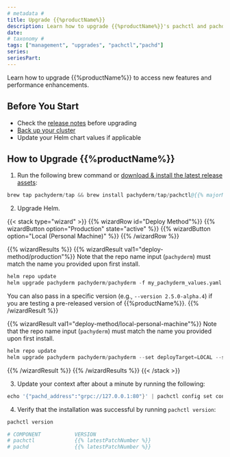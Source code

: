 ```yaml
---
# metadata # 
title: Upgrade {{%productName%}}
description: Learn how to upgrade {{%productName%}}'s pachctl and pachd. 
date: 
# taxonomy #
tags: ["management", "upgrades", "pachctl","pachd"]
series:
seriesPart:
---
```


Learn how to upgrade {{%productName%}} to access new features and performance enhancements.

## Before You Start 

- Check the [release notes](https://github.com/pachyderm/pachyderm/blob/master/CHANGELOG.md) before upgrading
- [Back up your cluster](../backup-restore/) 
- Update your Helm chart values if applicable

## How to Upgrade {{%productName%}} 

1. Run the following brew command or [download & install the latest release assets](https://github.com/pachyderm/pachyderm/releases/latest):
```s  
brew tap pachyderm/tap && brew install pachyderm/tap/pachctl@{{% majorMinorNumber %}}  
```  
2. Upgrade Helm.

{{< stack type="wizard" >}}
{{% wizardRow id="Deploy Method"%}}
{{% wizardButton option="Production" state="active" %}}
{{% wizardButton option="Local (Personal Machine)" %}} 
{{% /wizardRow %}}

{{% wizardResults %}} 
{{% wizardResult val1="deploy-method/production"%}}
Note that the repo name input (`pachyderm`) must match the name you provided upon first install.
```s
helm repo update
helm upgrade pachyderm pachyderm/pachyderm -f my_pachyderm_values.yaml  --set proxy.enabled=true --set proxy.service.type=LoadBalancer 
```

You can also pass in a specific version (e.g., `--version 2.5.0-alpha.4`) if you are testing a pre-released version of {{%productName%}}.
{{% /wizardResult %}}

{{% wizardResult val1="deploy-method/local-personal-machine"%}}
Note that the repo name input (`pachyderm`) must match the name you provided upon first install.
```s
helm repo update
helm upgrade pachyderm pachyderm/pachyderm --set deployTarget=LOCAL --set proxy.enabled=true --set proxy.service.type=LoadBalancer 
```
{{% /wizardResult %}} 
{{% /wizardResults %}} 
{{< /stack >}}

3. Update your context after about a minute by running the following:

```s
echo '{"pachd_address":"grpc://127.0.0.1:80"}' | pachctl config set context local --overwrite && pachctl config set active-context local
```

4. Verify that the installation was successful by running `pachctl version`:  
  
```s  
pachctl version 

# COMPONENT           VERSION  
# pachctl             {{% latestPatchNumber %}} 
# pachd               {{% latestPatchNumber %}} 
```  